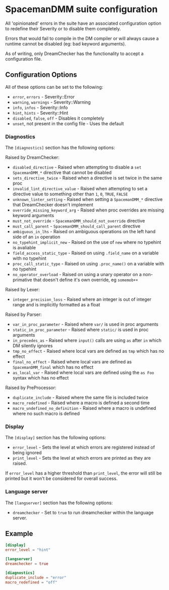 # SpacemanDMM suite configuration

All 'opinionated' errors in the suite have an associated configuration option to redefine their Severity or to disable them completely.

Errors that would fail to compile in the DM compiler or will always cause a runtime cannot be disabled (eg: bad keyword arguments).

As of writing, only DreamChecker has the functionality to accept a configuration file.

## Configuration Options

All of these options can be set to the following:

* `error`, `errors` - Severity::Error
* `warning`, `warnings` - Severity::Warning
* `info`, `infos` - Severity::Info
* `hint`, `hints` - Severity::Hint
* `disabled`, `false`, `off` - Disables it completely
* `unset`, not present in the config file - Uses the default

### Diagnostics

The `[diagnostics]` section has the following options:

Raised by DreamChecker:

* `disabled_directive` - Raised when attempting to disable a `set SpacemanDMM_*` directive that cannot be disabled
* `sets_directive_twice` - Raised when a directive is set twice in the same proc
* `invalid_lint_directive_value` - Raised when attempting to set a directive value to something other than `1`, `0`, `TRUE`, `FALSE`
* `unknown_linter_setting` - Raised when setting a `SpacemanDMM_*` directive that DreamChecker doesn't implement
* `override_missing_keyword_arg` - Raised when proc overrides are missing keyword arguments
* `must_not_override` - `SpacemanDMM_should_not_override` directive
* `must_call_parent` - `SpacemanDMM_should_call_parent` directive
* `ambiguous_in_lhs` - Raised on ambiguous operations on the left hand side of an `in` operation
* `no_typehint_implicit_new` - Raised on the use of `new` where no typehint is avaliable
* `field_access_static_type` - Raised on using `.field_name` on a variable with no typehint
* `proc_call_static_type` - Raised on using `.proc_name()` on a variable with no typehint
* `no_operator_overload` - Raised on using a unary operator on a non-primative that doesn't define it's own override, eg `somemob++`

Raised by Lexer:

* `integer_precision_loss` - Raised where an integer is out of integer range and is implicitly formatted as a float

Raised by Parser:

* `var_in_proc_parameter` - Raised where `var/` is used in proc arguments
* `static_in_proc_parameter` - Raised where `static/` is used in proc arguments
* `in_precedes_as` - Raised where `input()` calls are using `as` after `in` which DM silently ignores
* `tmp_no_effect` - Raised where local vars are defined as `tmp` which has no effect
* `final_no_effect` - Raised where local vars are defined as `SpacemanDMM_final` which has no effect
* `as_local_var` - Raised where local vars are defined using the `as Foo` syntax which has no effect

Raised by PreProcessor:

* `duplicate_include` - Raised where the same file is included twice
* `macro_redefined` - Raised where a macro is defined a second time
* `macro_undefined_no_definition` - Raised where a macro is undefined where no such macro is defined

### Display

The `[display]` section has the following options:

* `error_level` - Sets the level at which errors are registered instead of being ignored
* `print_level` - Sets the level at which errors are printed as they are raised.

If `error_level` has a higher threshold than `print_level`, the error will still be printed but it won't be considered for overall success.

### Language server

The `[langserver]` section has the following options:

* `dreamchecker` - Set to `true` to run dreamchecker within the language server.

## Example

```toml
[display]
error_level = "hint"

[langserver]
dreamchecker = true

[diagnostics]
duplicate_include = "error"
macro_redefined = "off"
```
